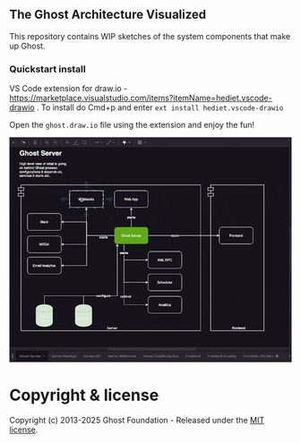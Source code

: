 ## The Ghost Architecture Visualized

This repository contains WIP sketches of the system components that make up Ghost.

### Quickstart install
VS Code extension for draw.io - https://marketplace.visualstudio.com/items?itemName=hediet.vscode-drawio . To install do Cmd+p and enter `ext install hediet.vscode-drawio`

Open the `ghost.draw.io` file using the extension and enjoy the fun!

![Alt text](<navigation-demo.gif>)

# Copyright & license

Copyright (c) 2013-2025 Ghost Foundation - Released under the [MIT license](LICENSE).
